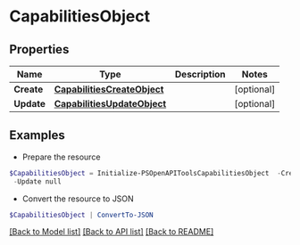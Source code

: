 # CapabilitiesObject
## Properties

Name | Type | Description | Notes
------------ | ------------- | ------------- | -------------
**Create** | [**CapabilitiesCreateObject**](CapabilitiesCreateObject.md) |  | [optional] 
**Update** | [**CapabilitiesUpdateObject**](CapabilitiesUpdateObject.md) |  | [optional] 

## Examples

- Prepare the resource
```powershell
$CapabilitiesObject = Initialize-PSOpenAPIToolsCapabilitiesObject  -Create null `
 -Update null
```

- Convert the resource to JSON
```powershell
$CapabilitiesObject | ConvertTo-JSON
```

[[Back to Model list]](../README.md#documentation-for-models) [[Back to API list]](../README.md#documentation-for-api-endpoints) [[Back to README]](../README.md)

